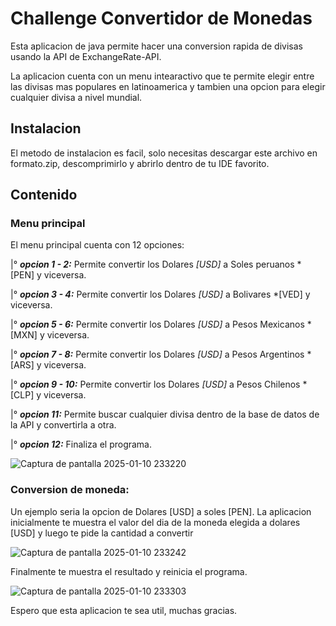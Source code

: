 

# Challenge Convertidor de Monedas

Esta aplicacion de java permite hacer una conversion rapida de divisas usando la API de ExchangeRate-API. 

La aplicacion cuenta con un menu intearactivo que te permite elegir entre las divisas mas populares en latinoamerica y tambien una opcion para elegir cualquier divisa a nivel mundial.

## Instalacion

El metodo de instalacion es facil, solo necesitas descargar este archivo en formato.zip, descomprimirlo y abrirlo dentro de tu IDE favorito.

## Contenido

### Menu principal

El menu principal cuenta con 12 opciones:

|° **_opcion 1 - 2:_** Permite convertir los Dolares *[USD]* a Soles peruanos *[PEN] y viceversa. 

|° **_opcion 3 - 4:_** Permite convertir los Dolares *[USD]* a Bolivares *[VED] y viceversa.

|° **_opcion 5 - 6:_** Permite convertir los Dolares *[USD]* a Pesos Mexicanos *[MXN] y viceversa.

|° **_opcion 7 - 8:_** Permite convertir los Dolares *[USD]* a Pesos Argentinos *[ARS] y viceversa.

|° **_opcion 9 - 10:_** Permite convertir los Dolares *[USD]* a Pesos Chilenos *[CLP] y viceversa.

|° **_opcion 11:_** Permite buscar cualquier divisa dentro de la base de datos de la API y convertirla a otra.

|° **_opcion 12:_** Finaliza el programa.

![Captura de pantalla 2025-01-10 233220](https://github.com/user-attachments/assets/2277b76b-de68-4819-8163-18801e09220b)


### Conversion de moneda:

Un ejemplo seria la opcion de Dolares [USD] a soles [PEN].
La aplicacion inicialmente te muestra el valor del dia de la moneda elegida a dolares [USD] y luego te pide la cantidad a convertir

![Captura de pantalla 2025-01-10 233242](https://github.com/user-attachments/assets/16b0bb38-4b3b-4080-a44d-9c8c2ef68345)


Finalmente te muestra el resultado y reinicia el programa. 

![Captura de pantalla 2025-01-10 233303](https://github.com/user-attachments/assets/e282e1f2-7f0f-4649-aa80-ef0ab241a7f5)



Espero que esta aplicacion te sea util, muchas gracias.

